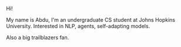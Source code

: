 Hi!

My name is Abdu, I'm an undergraduate CS student at Johns Hopkins University. Interested in NLP, agents, self-adapting models.

Also a big trailblazers fan.
<!---
Abdudj575/Abdudj575 is a ✨ special ✨ repository because its `README.md` (this file) appears on your GitHub profile.
You can click the Preview link to take a look at your changes.
--->
